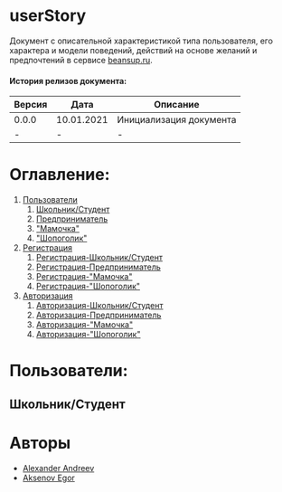 # userStory

Документ с описательной характеристикой типа пользователя, его характера и модели поведений, действий на основе желаний и предпочтений в сервисе [beansup.ru](https://beansup.ru).

#### История релизов документа:
| Версия | Дата | Описание |
| ------ | ------ | ------ |
| 0.0.0 | 10.01.2021 | Инициализация документа |
| - | - | - |

# Оглавление:
1. [Пользователи](#Пользователи)
	1. [Школьник/Студент](#Школьник/Студент)
	2. [Предприниматель](#Предприниматель)
    3. ["Мамочка"](#"Мамочка")
    4. ["Шопоголик"](#"Шопоголик")
2. [Регистрация](#Регистрация)
    1. [Регистрация-Школьник/Студент](#Регистрация-Школьник/Студент)
	2. [Регистрация-Предприниматель](#Регистрация-Предприниматель)
    3. [Регистрация-"Мамочка"](#Регистрация-"Мамочка")
    4. [Регистрация-"Шопоголик"](#Регистрация-"Шопоголик")
3. [Авторизация](#Авторизация)
    1. [Авторизация-Школьник/Студент](#Авторизация-Школьник/Студент)
	2. [Авторизация-Предприниматель](#Авторизация-Предприниматель)
    3. [Авторизация-"Мамочка"](#Авторизация-"Мамочка")
    4. [Авторизация-"Шопоголик"](#Авторизация-"Шопоголик")
# Пользователи:
## Школьник/Студент
# Авторы
 - [Alexander Andreev](https://github.com/AndreevAA)
 - [Aksenov Egor](https://github.com/01Flame10)

